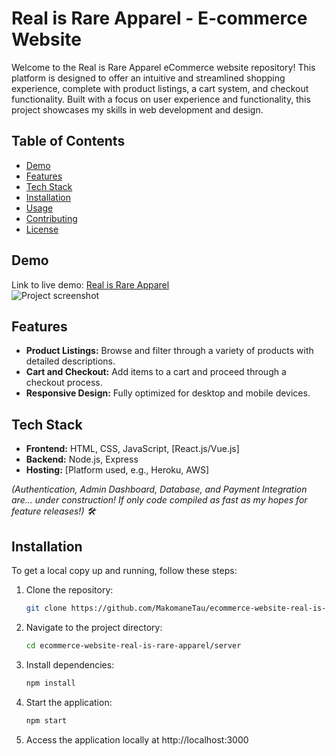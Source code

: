 # Real is Rare Apparel - E-commerce Website

Welcome to the Real is Rare Apparel eCommerce website repository! This platform is designed to offer an intuitive and streamlined shopping experience, complete with product listings, a cart system, and checkout functionality. Built with a focus on user experience and functionality, this project showcases my skills in web development and design.

## Table of Contents
- [Demo](#demo)
- [Features](#features)
- [Tech Stack](#tech-stack)
- [Installation](#installation)
- [Usage](#usage)
- [Contributing](#contributing)
- [License](#license)

## Demo
Link to live demo: [Real is Rare Apparel](#)  
![Project screenshot](#)

## Features
- **Product Listings:** Browse and filter through a variety of products with detailed descriptions.
- **Cart and Checkout:** Add items to a cart and proceed through a checkout process.
- **Responsive Design:** Fully optimized for desktop and mobile devices.

## Tech Stack
- **Frontend:** HTML, CSS, JavaScript, [React.js/Vue.js]
- **Backend:** Node.js, Express
- **Hosting:** [Platform used, e.g., Heroku, AWS]

*(Authentication, Admin Dashboard, Database, and Payment Integration are… under construction! If only code compiled as fast as my hopes for feature releases!) 🛠️*

## Installation
To get a local copy up and running, follow these steps:

1. Clone the repository:
   ```bash
   git clone https://github.com/MakomaneTau/ecommerce-website-real-is-rare-apparel.git
2. Navigate to the project directory:
   ```bash
   cd ecommerce-website-real-is-rare-apparel/server
3. Install dependencies:
   ```bash
   npm install
4. Start the application:
   ```bash
   npm start
5. Access the application locally at http://localhost:3000
